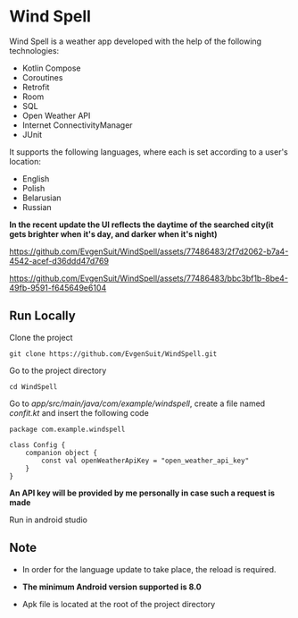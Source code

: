 
# Wind Spell

Wind Spell is a weather app developed with the help of the following technologies:

- Kotlin Compose
- Coroutines
- Retrofit
- Room
- SQL
- Open Weather API
- Internet ConnectivityManager
- JUnit
 
It supports the following languages, where each is set according to a user's location:
- English
- Polish
- Belarusian
- Russian

**In the recent update the UI reflects the daytime of the searched city(it gets brighter when it's day, and darker when it's night)**

https://github.com/EvgenSuit/WindSpell/assets/77486483/2f7d2062-b7a4-4542-acef-d36ddd47d769


https://github.com/EvgenSuit/WindSpell/assets/77486483/bbc3bf1b-8be4-49fb-9591-f645649e6104





## Run Locally

Clone the project
```
git clone https://github.com/EvgenSuit/WindSpell.git
```

Go to the project directory
```
cd WindSpell
```

Go to _app/src/main/java/com/example/windspell_, create a file named _confit.kt_ and insert the following code
```
package com.example.windspell

class Config {
    companion object {
        const val openWeatherApiKey = "open_weather_api_key"
    }
}
```
**An API key will be provided by me personally in case such a request is made**

Run in android studio
## Note

- In order for the language update to take place, the reload is required.

- **The minimum Android version supported is 8.0**

- Apk file is located at the root of the project directory
